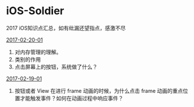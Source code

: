 # iOS-Soldier
2017 iOS知识点汇总，如有纰漏还望指点，感激不尽



[2017-02-20-01](https://github.com/GetOfferSoldier/Objective-C/blob/master/2017/02/2017-02-20-01.md)

1. 对内存管理的理解。
2. 类别的作用
3. 点击屏幕上的按钮，系统做了什么？

[2017-02-19-01](https://github.com/GetOfferSoldier/Objective-C/blob/master/2017/02/2017-02-19-01.md)

1. 按钮或者 View 在进行 frame 动画的时候，为什么点击 frame 动画的重点位置才能触发事件？如何在动画过程中响应事件？

